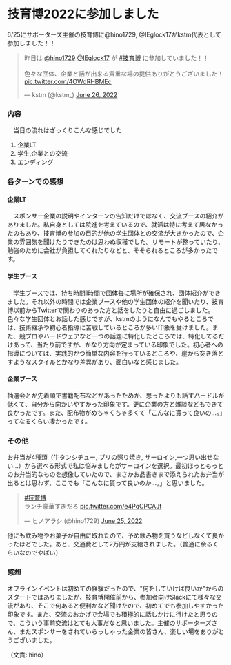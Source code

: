 # 技育博2022に参加しました

6/25にサポーターズ主催の技育博に@hino1729, @IEglock17がkstm代表として参加しました！！

<blockquote class="twitter-tweet"><p lang="ja" dir="ltr">昨日は <a href="https://twitter.com/hino1729?ref_src=twsrc%5Etfw">@hino1729</a> <a href="https://twitter.com/IEglock17?ref_src=twsrc%5Etfw">@IEglock17</a> が <a href="https://twitter.com/hashtag/%E6%8A%80%E8%82%B2%E5%8D%9A?src=hash&amp;ref_src=twsrc%5Etfw">#技育博</a> に参加していました！！<br><br>色々な団体、企業と話が出来る貴重な場の提供ありがとうございました！ <a href="https://t.co/4OWdRHBMEc">pic.twitter.com/4OWdRHBMEc</a></p>&mdash; kstm (@kstm_) <a href="https://twitter.com/kstm_/status/1540923527083134976?ref_src=twsrc%5Etfw">June 26, 2022</a></blockquote> <script async src="https://platform.twitter.com/widgets.js" charset="utf-8"></script> 

### 内容

　当日の流れはざっくりこんな感じでした

1. 企業LT
2. 学生,企業との交流
3. エンディング

### 各ターンでの感想

#### 企業LT

　スポンサー企業の説明やインターンの告知だけではなく、交流ブースの紹介がありました。私自身としては院進を考えているので、就活は特に考えて居なかったのもあり、技育博の参加の目的が他の学生団体との交流が大きかったので、企業の雰囲気を聞けたりできたのは思わぬ収穫でした。リモートが整っていたり、勉強のために会社が負担してくれたりなどと、そそられるところが多かったです。

#### 学生ブース

　学生ブースでは、持ち時間1時間で団体毎に場所が確保され、団体紹介ができました。それ以外の時間では企業ブースや他の学生団体の紹介を聞いたり、技育博以前からTwitterで関わりのあった方と話をしたりと自由に過ごしました。
色々な学生団体とお話した感じですが、kstmのようになんでもやるところでは、技術継承や初心者指導に苦戦しているところが多い印象を受けました。また、競プロやハードウェアなど一つの話題に特化したところでは、特化してるだけあって、当たり前ですが、かなり方向が定まっている印象でした。初心者への指導については、実践的かつ簡単な内容を行っているところや、崖から突き落とすようなスタイルとかなり差異があり、面白いなと感じました。

#### 企業ブース

抽選会とか先着順で書籍配布などがあったためか、思ったよりも話すハードルが低くて、自分から向かいやすかった印象です。更に企業の方と雑談などもできて良かったです。また、配布物がめちゃくちゃ多くて「こんなに貰って良いの...。」ってなるくらい凄かったです。

### その他

お弁当が4種類（牛タンシチュー, ブリの照り焼き, サーロイン,一つ思い出せない...）から選べる形式で私は悩みましたがサーロインを選択。最初ほっともっとのお弁当的なものを想像していたので、まさかお品書きまで添えられたお弁当が出るとは思わず、ここでも「こんなに貰って良いのか...。」と思いました。

<blockquote class="twitter-tweet"><p lang="ja" dir="ltr"><a href="https://twitter.com/hashtag/%E6%8A%80%E8%82%B2%E5%8D%9A?src=hash&amp;ref_src=twsrc%5Etfw">#技育博</a><br>ランチ豪華すぎだろ <a href="https://t.co/e4PqCPCAJf">pic.twitter.com/e4PqCPCAJf</a></p>&mdash; ヒノアラシ (@hino1729) <a href="https://twitter.com/hino1729/status/1540585763993096192?ref_src=twsrc%5Etfw">June 25, 2022</a></blockquote> <script async src="https://platform.twitter.com/widgets.js" charset="utf-8"></script> 

他にも飲み物やお菓子が自由に取れたので、予め飲み物を買うなどしなくて良かったほどでした。あと、交通費として2万円が支給されました。（普通に余るくらいなのでやばい）

### 感想

オフラインイベントは初めての経験だったので、"何をしていけば良いか"からのスタートではありましたが、技育博開催前から、参加者向けSlackにて様々な交流があり、そこで何あると便利かなど聞けたので、初めてでも参加しやすかった印象です。また、交流のおかげで会場でも積極的に話しかけに行けたと思うので、こういう事前交流はとても大事だなと思いました。主催のサポーターズさん、またスポンサーをされていらっしゃった企業の皆さん、楽しい場をありがとうございました。

（文責: hino）
